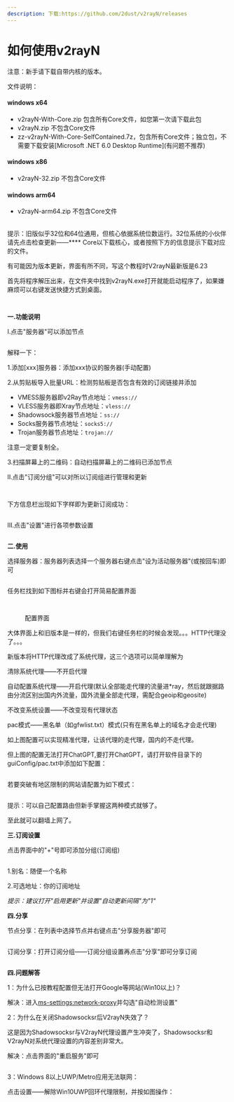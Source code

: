 ```yaml
---
description: 下载:https://github.com/2dust/v2rayN/releases
---
```


# 如何使用v2rayN

注意：新手请下载自带内核的版本。

文件说明：

#### windows x64

* v2rayN-With-Core.zip 包含所有Core文件，如您第一次请下载此包
* v2rayN.zip 不包含Core文件
* zz-v2rayN-With-Core-SelfContained.7z，包含所有Core文件；独立包，不需要下载安装\[Microsoft .NET 6.0 Desktop Runtime]\(有问题不推荐)

#### windows x86

* v2rayN-32.zip 不包含Core文件

#### windows arm64

* v2rayN-arm64.zip 不包含Core文件

\
提示：旧版似乎32位和64位通用，但核心依据系统位数运行。32位系统的小伙伴请先点击检查更新——\*\*\*\* Core以下载核心，或者按照下方的信息提示下载对应的文件。

有可能因为版本更新，界面有所不同，写这个教程时V2rayN最新版是6.23

首先将程序解压出来，在文件夹中找到v2rayN.exe打开就能启动程序了，如果嫌麻烦可以右键发送快捷方式到桌面。

<figure><img src="../.gitbook/assets/屏幕截图 2023-06-28 233225.png" alt=""><figcaption></figcaption></figure>

<figure><img src="../.gitbook/assets/屏幕截图 2023-06-28 232907.png" alt=""><figcaption></figcaption></figure>

**一.功能说明**

Ⅰ.点击"服务器"可以添加节点

<figure><img src="../.gitbook/assets/屏幕截图 2023-06-28 232616.png" alt=""><figcaption></figcaption></figure>

解释一下：

1.添加\[xxx]服务器：添加xxx协议的服务器(手动配置)

2.从剪贴板导入批量URL：检测剪贴板是否包含有效的订阅链接并添加

* VMESS服务器即v2Ray节点地址：`vmess://`
* VLESS服务器即Xray节点地址：`vless://`
* Shadowsock服务器节点地址：`ss://`
* Socks服务器节点地址：`socks5://`
* Trojan服务器节点地址：`trojan://`

注意一定要复制全。

3.扫描屏幕上的二维码：自动扫描屏幕上的二维码已添加节点

Ⅱ.点击"订阅分组"可以对所以订阅组进行管理和更新

<figure><img src="../.gitbook/assets/屏幕截图 2023-06-28 232654.png" alt=""><figcaption></figcaption></figure>

<figure><img src="../.gitbook/assets/屏幕截图 2023-06-28 234235 (1).png" alt=""><figcaption></figcaption></figure>

下方信息栏出现如下字样即为更新订阅成功：

<figure><img src="../.gitbook/assets/屏幕截图 2023-06-28 234600.png" alt=""><figcaption></figcaption></figure>

Ⅲ.点击"设置"进行各项参数设置

<figure><img src="../.gitbook/assets/屏幕截图 2023-06-28 232707.png" alt=""><figcaption></figcaption></figure>

**二.使用**

选择服务器：服务器列表选择一个服务器右键点击"设为活动服务器"(或按回车)即可

<figure><img src="../.gitbook/assets/屏幕截图 2023-06-28 232923.png" alt=""><figcaption></figcaption></figure>

任务栏找到如下图标并右键会打开简易配置界面

<figure><img src="../.gitbook/assets/屏幕截图 2023-06-28 233031.png" alt=""><figcaption></figcaption></figure>

<figure><img src="../.gitbook/assets/屏幕截图 2023-06-28 233004.png" alt=""><figcaption><p>配置界面</p></figcaption></figure>

大体界面上和旧版本是一样的，但我们右键任务栏的时候会发现。。。HTTP代理没了。。。

新版本将HTTP代理改成了系统代理，这三个选项可以简单理解为

清除系统代理——不开启代理

自动配置系统代理——开启代理(默认全部能走代理的流量进\*ray，然后就跟据路由分流区别出国内外流量，国外流量全部走代理，需配合geoip和geosite)

不改变系统设置——不改变现有代理状态

pac模式——黑名单（如gfwlist.txt）模式(只有在黑名单上的域名才会走代理)

如上图配置可以实现精准代理，让该代理的走代理，国内的不走代理。

但上图的配置无法打开ChatGPT,要打开ChatGPT，请打开软件目录下的guiConfig/pac.txt中添加如下配置：

<figure><img src="../.gitbook/assets/屏幕截图 2023-08-06 221626.jpg" alt=""><figcaption></figcaption></figure>

若要突破有地区限制的网站请配置为如下模式：

<figure><img src="../.gitbook/assets/屏幕截图 2023-06-28 233016.png" alt=""><figcaption></figcaption></figure>

提示：可以自己配置路由但新手掌握这两种模式就够了。

至此就可以翻墙上网了。

**三.订阅设置**

点击界面中的"+"号即可添加分组(订阅组)

<figure><img src="../.gitbook/assets/屏幕截图 2023-06-28 232733.png" alt=""><figcaption></figcaption></figure>

1.别名：随便一个名称

2.可选地址：你的订阅地址

_提示：建议打开"启用更新"并设置"自动更新间隔"为"1"_

**四.分享**

节点分享：在列表中选择节点并右键点击"分享服务器"即可

<figure><img src="../.gitbook/assets/屏幕截图 2023-06-28 232923 (1).png" alt=""><figcaption></figcaption></figure>

订阅分享：打开订阅分组——订阅分组设置再点击"分享"即可分享订阅

<figure><img src="../.gitbook/assets/屏幕截图 2023-06-28 234235.png" alt=""><figcaption></figcaption></figure>

**四.问题解答**

1：为什么已按教程配置但无法打开Google等网站(Win10以上)？

解决：进入[ms-settings:network-proxy](ms-settings:network-proxy)并勾选"自动检测设置"

2：为什么在关闭Shadowsocksr后V2rayN失效了？

这是因为Shadowsocksr与V2rayN代理设置产生冲突了，Shadowsocksr和V2rayN对系统代理设置的内容差别非常大。

解决：点击界面的"重启服务"即可

<figure><img src="../.gitbook/assets/屏幕截图 2023-06-28 233042.png" alt=""><figcaption></figcaption></figure>

3：Windows 8以上UWP/Metro应用无法联网：

点击设置——解除Win10UWP回环代理限制，并按如图操作：

<figure><img src="../.gitbook/assets/屏幕截图 2023-09-12 233331.png" alt=""><figcaption></figcaption></figure>


